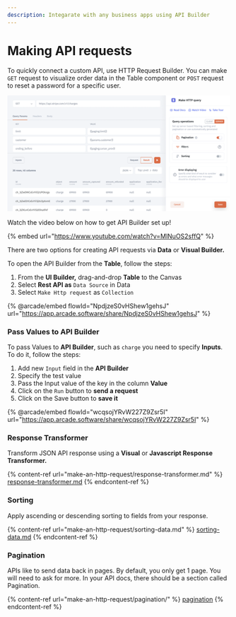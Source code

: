 ```yaml
---
description: Integarate with any business apps using API Builder
---
```


# Making API requests

To quickly connect a custom API, use HTTP Request Builder. You can make `GET` request to visualize order data in the Table component or `POST` request to reset a password for a specific user.&#x20;

![](<../../.gitbook/assets/image (847).png>)

Watch the video below on how to get API Builder set up!

{% embed url="https://www.youtube.com/watch?v=MlNuOS2sffQ" %}

There are two options for creating API requests via **Data** or **Visual Builder.**

To open the API Builder from the **Table**, follow the steps:

1. From the **UI Builder,** drag-and-drop **Table** to the Canvas
2. Select  **Rest API as** `Data Source` in Data
3. Select `Make Http request`  as `Collection`

{% @arcade/embed flowId="NpdjzeS0vHShew1gehsJ" url="https://app.arcade.software/share/NpdjzeS0vHShew1gehsJ" %}

### Pass Values to API Builder

To pass Values to **API Builder**, such as `charge` you need to specify **Inputs**. To do it, follow the steps:

1. Add new `Input` field in the **API Builder**
2. Specify the test value
3. Pass the Input value of the key in the column **Value**
4. Click on the `Run` button to **send a request**
5. Click on the Save button to **save it**

{% @arcade/embed flowId="wcqsojYRvW227Z9Zsr5I" url="https://app.arcade.software/share/wcqsojYRvW227Z9Zsr5I" %}

### Response Transformer

Transform JSON API response using a **Visual** or **Javascript Response Transformer.**

{% content-ref url="make-an-http-request/response-transformer.md" %}
[response-transformer.md](make-an-http-request/response-transformer.md)
{% endcontent-ref %}

### Sorting

Apply ascending or descending sorting to fields from your response.

{% content-ref url="make-an-http-request/sorting-data.md" %}
[sorting-data.md](make-an-http-request/sorting-data.md)
{% endcontent-ref %}

### Pagination

APIs like to send data back in pages. By default, you only get 1 page. You will need to ask for more. In your API docs, there should be a section called Pagination.&#x20;

{% content-ref url="make-an-http-request/pagination/" %}
[pagination](make-an-http-request/pagination/)
{% endcontent-ref %}
